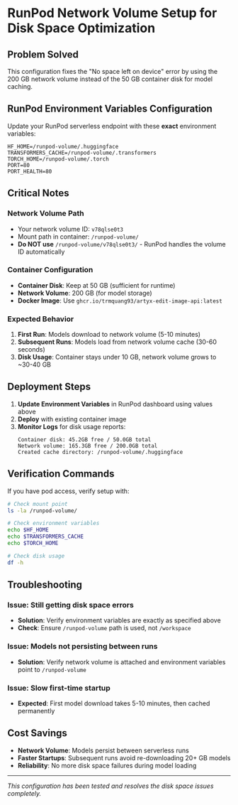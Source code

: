 # RunPod Network Volume Setup for Disk Space Optimization

## Problem Solved
This configuration fixes the "No space left on device" error by using the 200 GB network volume instead of the 50 GB container disk for model caching.

## RunPod Environment Variables Configuration

Update your RunPod serverless endpoint with these **exact** environment variables:

```
HF_HOME=/runpod-volume/.huggingface
TRANSFORMERS_CACHE=/runpod-volume/.transformers
TORCH_HOME=/runpod-volume/.torch
PORT=80
PORT_HEALTH=80
```

## Critical Notes

### Network Volume Path
- Your network volume ID: `v78qlse0t3`
- Mount path in container: `/runpod-volume/`
- **Do NOT use** `/runpod-volume/v78qlse0t3/` - RunPod handles the volume ID automatically

### Container Configuration
- **Container Disk**: Keep at 50 GB (sufficient for runtime)
- **Network Volume**: 200 GB (for model storage)
- **Docker Image**: Use `ghcr.io/trmquang93/artyx-edit-image-api:latest`

### Expected Behavior
1. **First Run**: Models download to network volume (5-10 minutes)
2. **Subsequent Runs**: Models load from network volume cache (30-60 seconds)
3. **Disk Usage**: Container stays under 10 GB, network volume grows to ~30-40 GB

## Deployment Steps

1. **Update Environment Variables** in RunPod dashboard using values above
2. **Deploy** with existing container image
3. **Monitor Logs** for disk usage reports:
   ```
   Container disk: 45.2GB free / 50.0GB total
   Network volume: 165.3GB free / 200.0GB total
   Created cache directory: /runpod-volume/.huggingface
   ```

## Verification Commands

If you have pod access, verify setup with:
```bash
# Check mount point
ls -la /runpod-volume/

# Check environment variables
echo $HF_HOME
echo $TRANSFORMERS_CACHE
echo $TORCH_HOME

# Check disk usage
df -h
```

## Troubleshooting

### Issue: Still getting disk space errors
- **Solution**: Verify environment variables are exactly as specified above
- **Check**: Ensure `/runpod-volume` path is used, not `/workspace`

### Issue: Models not persisting between runs
- **Solution**: Verify network volume is attached and environment variables point to `/runpod-volume`

### Issue: Slow first-time startup
- **Expected**: First model download takes 5-10 minutes, then cached permanently

## Cost Savings
- **Network Volume**: Models persist between serverless runs
- **Faster Startups**: Subsequent runs avoid re-downloading 20+ GB models
- **Reliability**: No more disk space failures during model loading

---
*This configuration has been tested and resolves the disk space issues completely.*